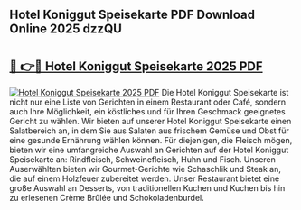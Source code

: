 ## Hotel Koniggut Speisekarte PDF Download Online 2025 dzzQU

# <h2><a href="http://gc6iho.nevu.top/?p=Hotel+Koniggut+Speisekarte">🔗 👉🔴 Hotel Koniggut Speisekarte 2025 PDF</a></h2>

[![Hotel Koniggut Speisekarte 2025 PDF](https://i.imgur.com/dBaPXMq.png)](http://gc6iho.nevu.top/?p=Hotel+Koniggut+Speisekarte)
Die Hotel Koniggut Speisekarte ist nicht nur eine Liste von Gerichten in einem Restaurant oder Café, sondern auch Ihre Möglichkeit, ein köstliches und für Ihren Geschmack geeignetes Gericht zu wählen. Wir bieten auf unserer Hotel Koniggut Speisekarte einen Salatbereich an, in dem Sie aus Salaten aus frischem Gemüse und Obst für eine gesunde Ernährung wählen können. Für diejenigen, die Fleisch mögen, bieten wir eine umfangreiche Auswahl an Gerichten auf der Hotel Koniggut Speisekarte an: Rindfleisch, Schweinefleisch, Huhn und Fisch. Unseren Auserwählten bieten wir Gourmet-Gerichte wie Schaschlik und Steak an, die auf einem Holzfeuer zubereitet werden. Unser Restaurant bietet eine große Auswahl an Desserts, von traditionellen Kuchen und Kuchen bis hin zu erlesenen Crème Brûlée und Schokoladenburdel.
